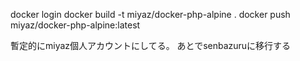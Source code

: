 docker login
docker build -t miyaz/docker-php-alpine .
docker push miyaz/docker-php-alpine:latest

暫定的にmiyaz個人アカウントにしてる。
あとでsenbazuruに移行する

